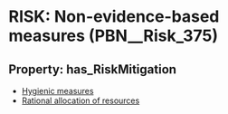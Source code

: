 # RISK: __Non-evidence-based measures__ (PBN__Risk_375)

## Property: has_RiskMitigation

* [Hygienic measures](PBN__RiskMitigation_85)
* [Rational allocation of resources](PBN__RiskMitigation_509)

